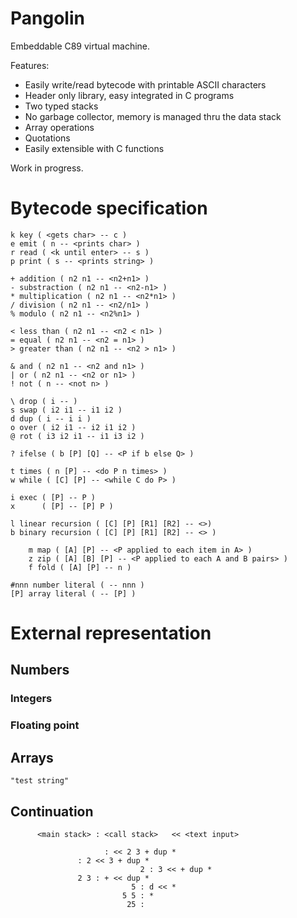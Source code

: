# Pangolin

Embeddable C89 virtual machine.

Features:
  * Easily write/read bytecode with printable ASCII characters
  * Header only library, easy integrated in C programs
  * Two typed stacks
  * No garbage collector, memory is managed thru the data stack
  * Array operations
  * Quotations
  * Easily extensible with C functions

Work in progress.

# Bytecode specification

    k key ( <gets char> -- c )
    e emit ( n -- <prints char> )
    r read ( <k until enter> -- s )
    p print ( s -- <prints string> )
    
    + addition ( n2 n1 -- <n2+n1> )
    - substraction ( n2 n1 -- <n2-n1> )
    * multiplication ( n2 n1 -- <n2*n1> )
    / division ( n2 n1 -- <n2/n1> )
    % modulo ( n2 n1 -- <n2%n1> )

    < less than ( n2 n1 -- <n2 < n1> )
    = equal ( n2 n1 -- <n2 = n1> )
    > greater than ( n2 n1 -- <n2 > n1> )

    & and ( n2 n1 -- <n2 and n1> )
    | or ( n2 n1 -- <n2 or n1> )
    ! not ( n -- <not n> )

    \ drop ( i -- )
    s swap ( i2 i1 -- i1 i2 )
    d dup ( i -- i i )
    o over ( i2 i1 -- i2 i1 i2 )
    @ rot ( i3 i2 i1 -- i1 i3 i2 )

    ? ifelse ( b [P] [Q] -- <P if b else Q> )
    
    t times ( n [P] -- <do P n times> )
    w while ( [C] [P] -- <while C do P> )

    i exec ( [P] -- P )
    x      ( [P] -- [P] P )

    l linear recursion ( [C] [P] [R1] [R2] -- <>)
    b binary recursion ( [C] [P] [R1] [R2] -- <> )

		m map ( [A] [P] -- <P applied to each item in A> )
		z zip ( [A] [B] [P] -- <P applied to each A and B pairs> )
		f fold ( [A] [P] -- n )
  
    #nnn number literal ( -- nnn )
    [P] array literal ( -- [P] )
    
# External representation
## Numbers
### Integers
### Floating point
## Arrays

    "test string"

## Continuation

		  <main stack> : <call stack>   << <text input>

			             : << 2 3 + dup *
                   : 2 << 3 + dup *
								 2 : 3 << + dup *
		           2 3 : + << dup *
							   5 : d << *
							 5 5 : *
							  25 :

    
